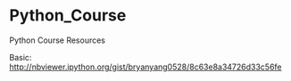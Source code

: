 Python_Course
=============

Python Course Resources

Basic:
http://nbviewer.ipython.org/gist/bryanyang0528/8c63e8a34726d33c56fe
